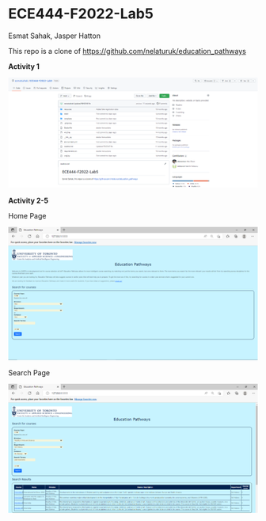 # ECE444-F2022-Lab5

Esmat Sahak, Jasper Hatton

This repo is a clone of https://github.com/nelaturuk/education_pathways

**Activity 1**

![alt text](https://github.com/esmatsahak/ECE444-F2022-Lab5/blob/main/images/Activity1.PNG)

**Activity 2-5**

Home Page

![alt text](https://github.com/esmatsahak/ECE444-F2022-Lab5/blob/styling-practice/images/Home%20Page.PNG)

Search Page

![alt text](https://github.com/esmatsahak/ECE444-F2022-Lab5/blob/styling-practice/images/Search%20Results.PNG)